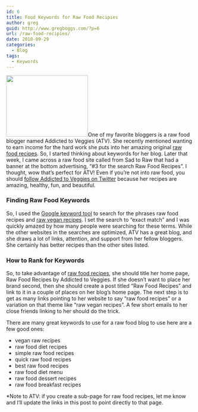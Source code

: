 ```yaml
---
id: 6
title: Food Keywords for Raw Food Recipies
author: greg
guid: http://www.gregboggs.com/?p=6
url: /raw-food-recipies/
date: 2010-09-29
categories:
  - Blog
tags:
  - Keywords
---
```

<a href="http://www.gregboggs.com/raw-food-recipies/addictedtoveggies/" rel="attachment wp-att-125"><img class="alignleft size-full wp-image-125" title="addictedtoveggies" src="http://www.gregboggs.com/wp-content/uploads/2010/09/addictedtoveggies.jpg" alt="" width="220" height="165" /></a>One of my favorite bloggers is a raw food blogger named Addicted to Veggies (ATV). She recently mentioned wanting to earn income for the hard work she puts into her amazing original [raw food recipes][1]. So, I started thinking about keywords for her blog. Later that week, I came across a raw food site called from Sad to Raw that had a banner at the bottom advertising, &#8220;#3 for the search Raw Food Recipes&#8221;. I thought, wow that&#8217;s perfect for ATV! Even if you&#8217;re not into raw food, you should [follow Addicted to Veggies on Twitter][2] because her recipes are amazing, healthy, fun, and beautiful.

### Finding Raw Food Keywords

So, I used the [Google keyword tool][3] to search for the phrases raw food recipes and [raw vegan recipes][1]. I set the search to &#8220;exact match&#8221; and I was quickly amazed by how many people were searching for these terms. While the other websites in the searches are optimized, ATV has a great blog, and she draws a lot of links, attention, and support from her fellow bloggers. She certainly has better recipes than the other sites listed.

### How to Rank for Keywords

So, to take advantage of [raw food recipes][1], she should title her home page, Raw Food Recipes by Addicted to Veggies. If she doesn&#8217;t want to place her brand second, then she should create a post titled &#8220;Raw Food Recipes&#8221; and link to it in a couple of places on her blog&#8217;s home page. The next step is to get as many links pointing to her website to say &#8220;raw food recipes&#8221; or a variation on that theme like &#8220;raw vegan recipes&#8221;. A few short emails to her close friends linking to her should do the trick.

There are many great keywords to use for a raw food blog to use here are a few good ones:

  * vegan raw recipes
  * raw food diet recipes
  * simple raw food recipes
  * quick raw food recipes
  * best raw food recipes
  * raw food diet menu
  * raw food dessert recipes
  * raw food breakfast recipes

*Note to ATV: if you create a sub-page for raw food recipes, let me know and I&#8217;ll update the links in this post to point directly to that page.

 [1]: http://www.addictedtoveggies.com/
 [2]: http://twitter.com/Atvdailyfix
 [3]: https://adwords.google.com/select/KeywordToolExternal